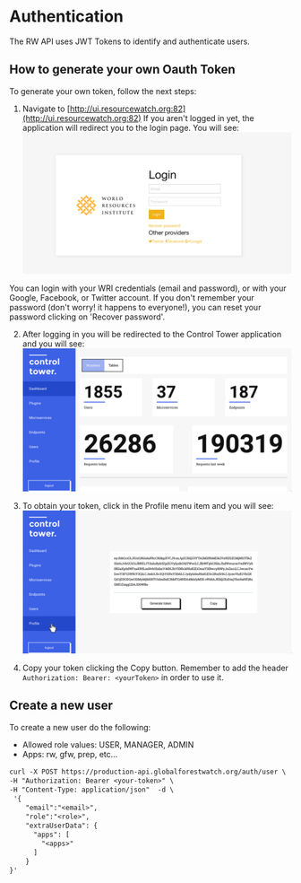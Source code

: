 # Authentication

The RW API uses JWT Tokens to identify and authenticate users.

## How to generate your own Oauth Token

To generate your own token, follow the next steps:

1. Navigate to [http://ui.resourcewatch.org:82](http://ui.resourcewatch.org:82)
If you aren't logged in yet, the application will redirect you to the login page.
You will see:
![Control Tower login page](images/authentication/login.png)

You can login with your WRI credentials (email and password), or with your Google, Facebook, or Twitter account. If you don't remember your password (don't worry! it happens to everyone!), you can reset your password clicking on 'Recover password'.

2. After logging in you will be redirected to the Control Tower application and you will see:
![Control Tower Dashboard](images/authentication/control-tower.png)

3. To obtain your token, click in the Profile menu item and you will see:
![Control Tower Profile](images/authentication/profile.png)

4. Copy your token clicking the Copy button. Remember to add the header `Authorization: Bearer: <yourToken>` in order to use it.


## Create a new user

To create a new user do the following:

- Allowed role values: USER, MANAGER, ADMIN
- Apps: rw, gfw, prep, etc...


```shell
curl -X POST https://production-api.globalforestwatch.org/auth/user \
-H "Authorization: Bearer <your-token>" \
-H "Content-Type: application/json"  -d \
 '{
    "email":"<email>",
    "role":"<role>",
    "extraUserData": {
      "apps": [
        "<apps>"
      ]
    }
}'
```
